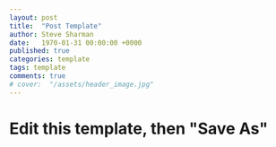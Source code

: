 ```yaml
---
layout: post
title:  "Post Template"
author: Steve Sharman
date:   1970-01-31 00:00:00 +0000
published: true
categories: template
tags: template
comments: true
# cover:  "/assets/header_image.jpg"
---
```


# Edit this template, then "Save As"

